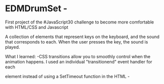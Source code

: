# EDMDrumSet -
First project of the #JavaScript30 challenge to become more comfortable with HTML/CSS and Javascript

A collection of elements that represent keys on the keyboard, and the sound that corresponds to each. When the user presses the key, the sound is played. 

What I learned:
-CSS transitions allow you to smoothly control when the animation happens. I used an individual "transitionend" event handler for each <div> element instead of using a SetTimeout function in the HTML
-<audio> tag! Pretty basic, but beyond just playing the sound, you can make it a bit more complex with loading and pausing functionality 
